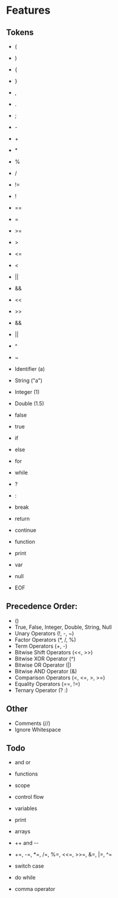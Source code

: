 # Features

## Tokens
- (
- )
- {
- }

- ,
- .
- ;

- \-
- \+
- \*
- %
- /

- !=
- !
- ==
- =

- \>=
- \>
- <=
- <

- ||
- &&

- <<
- \>>
- &&
- ||
- ^
- ~

- Identifier (a)
- String ("a")
- Integer (1)
- Double (1.5)

- false
- true

- if
- else
- for
- while

- ?
- :

- break
- return
- continue

- function

- print
- var

- null

- EOF

## Precedence Order:
- ()
- True, False, Integer, Double, String, Null
- Unary Operators (!, -, ~)
- Factor Operators (*, /, %)
- Term Operators (+, -)
- Bitwise Shift Operators (<<, >>)
- Bitwise XOR Operator (^)
- Bitwise OR Operator (|)
- Bitwise AND Operator (&)
- Comparison Operators (<, <=, >, >=)
- Equality Operators (==, !=)
- Ternary Operator (? :)

## Other
- Comments (//)
- Ignore Whitespace 

## Todo
- and or
- functions
- scope
- control flow
- variables
- print

- arrays
- ++ and --
- +=, -=, *=, /=, %=, <<=, >>=, &=, |=, ^=
- switch case
- do while
- comma operator
